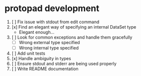 # protopad development

1.  [ ] Fix issue with stdout from edit command
2.  [x] Find an elegant way of specifying an internal DataSet type
    -   Elegant enough...
3.  [ ] Look for common exceptions and handle them gracefully
    -   [ ] Wrong external type specified
    -   [ ] Wrong internal type specified
4.  [ ] Add unit tests
5.  [x] Handle ambiguity in types
6.  [ ] Ensure stdout and stderr are being used properly
7.  [ ] Write README documentation
